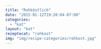 ```yaml
---
title: "Rohköstlich"
date: "2015-01-12T19:20:04-07:00"
categories:
  - "kat"
layout: "kat"
rezeptecat: "rohkost"
img: "img/recipe-categories/rohkost.jpg"
---
```

